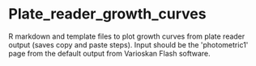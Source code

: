 # Plate_reader_growth_curves
R markdown and template files to plot growth curves from plate reader output (saves copy and paste steps). 
Input should be the 'photometric1' page from the default output from Varioskan Flash software. 
